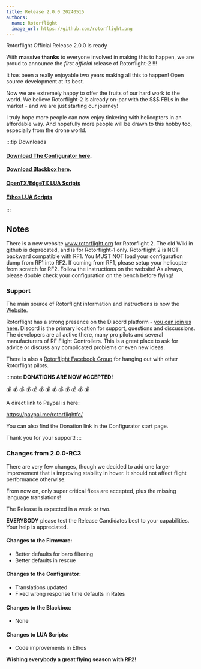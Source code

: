 ```yaml
---
title: Release 2.0.0 20240515
authors:
  name: Rotorflight
  image_url: https://github.com/rotorflight.png
---
```


Rotorflight Official Release 2.0.0 is ready

With **massive thanks** to everyone involved in making this to happen, we are proud to announce the *first official* release of Rotorflight-2 !!!

It has been a really enjoyable two years making all this to happen! Open source development at its best.

Now we are extremely happy to offer the fruits of our hard work to the world. We believe Rotorflight-2 is already on-par with the $$$ FBLs in the market - and we are just starting our journey!

I truly hope more people can now enjoy tinkering with helicopters in an affordable way. And hopefully more people will be drawn to this hobby too, especially from the drone world.


:::tip Downloads 
#### [Download The Configurator here](https://github.com/rotorflight/rotorflight-configurator/releases/tag/release/2.0.0).  
#### [Download Blackbox here](https://github.com/rotorflight/rotorflight-blackbox/releases/tag/release/2.0.0).
#### [OpenTX/EdgeTX LUA Scripts](https://github.com/rotorflight/rotorflight-lua-scripts/releases/tag/release/2.0.0)  
#### [Ethos LUA Scripts](https://github.com/rotorflight/rotorflight-lua-ethos/releases/tag/release/2.0.0)
:::

## Notes
There is a new website www.rotorflight.org for Rotorflight 2. The old Wiki in github is deprecated, and is for Rotorflight-1 only. Rotorflight 2 is NOT backward compatible with RF1. You MUST NOT load your configuration dump from RF1 into RF2. If coming from RF1, please setup your helicopter from scratch for RF2. Follow the instructions on the website! As always, please double check your configuration on the bench before flying!

### Support
The main source of Rotorflight information and instructions is now the [Website](https://www.rotorflight.org).

Rotorflight has a strong presence on the Discord platform - [you can join us here](https://discord.gg/6QUySXdEvd). Discord is the primary location for support, questions and discussions. The developers are all active there, many pro pilots and several manufacturers of RF Flight Controllers. This is a great place to ask for advice or discuss any complicated problems or even new ideas.

There is also a [Rotorflight Facebook Group](https://www.facebook.com/groups/876445460825093/) for hanging out with other Rotorflight pilots. 

:::note
**DONATIONS ARE NOW ACCEPTED!**

💰 💰 💰 💰 💰 💰 💰 💰 💰 💰 💰 💰 💰 

A direct link to Paypal is here:

https://paypal.me/rotorflightfc/

You can also find the Donation link in the Configurator start page.

Thank you for your support!
:::

### Changes from 2.0.0-RC3

There are very few changes, though we decided to add one larger improvement
that is improving stability in hover. It should not affect flight performance otherwise.

From now on, only super critical fixes are accepted, plus the missing language translations!

The Release is expected in a week or two.

**EVERYBODY** please test the Release Candidates best to your capabilities. Your help is appreciated. 

#### Changes to the Firmware:
* Better defaults for baro filtering
* Better defaults in rescue

#### Changes to the Configurator:
* Translations updated
* Fixed wrong response time defaults in Rates

#### Changes to the Blackbox:
* None

#### Changes to LUA Scripts:
* Code improvements in Ethos

**Wishing everybody a great flying season with RF2!**
